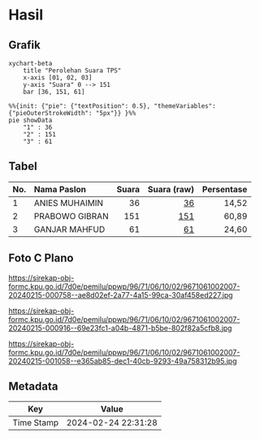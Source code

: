 # Hasil

## Grafik

```mermaid
xychart-beta
    title "Perolehan Suara TPS"
    x-axis [01, 02, 03]
    y-axis "Suara" 0 --> 151
    bar [36, 151, 61]
```

```mermaid
%%{init: {"pie": {"textPosition": 0.5}, "themeVariables": {"pieOuterStrokeWidth": "5px"}} }%%
pie showData
    "1" : 36
    "2" : 151
    "3" : 61
```

## Tabel

| No. | Nama Paslon    | Suara | Suara (raw) | Persentase |
|:--- |:-------------- | -----:| -----------:| ----------:|
| 1   | ANIES MUHAIMIN | 36    | [36][p-1]   | 14,52      |
| 2   | PRABOWO GIBRAN | 151   | [151][p-2]  | 60,89      |
| 3   | GANJAR MAHFUD  | 61    | [61][p-3]   | 24,60      |


[p-1]: https://github.com/gigit-pemilu/pemilu-2024-96-papua-barat-daya/blob/main/pilpres/hitung-suara/sub/96-papua-barat-daya/sub/71-kota-sorong/sub/06-sorong-manoi/sub/1002-malawei/sub/007-tps/sub/paslon-1.txt
[p-2]: https://github.com/gigit-pemilu/pemilu-2024-96-papua-barat-daya/blob/main/pilpres/hitung-suara/sub/96-papua-barat-daya/sub/71-kota-sorong/sub/06-sorong-manoi/sub/1002-malawei/sub/007-tps/sub/paslon-2.txt
[p-3]: https://github.com/gigit-pemilu/pemilu-2024-96-papua-barat-daya/blob/main/pilpres/hitung-suara/sub/96-papua-barat-daya/sub/71-kota-sorong/sub/06-sorong-manoi/sub/1002-malawei/sub/007-tps/sub/paslon-3.txt

## Foto C Plano

https://sirekap-obj-formc.kpu.go.id/7d0e/pemilu/ppwp/96/71/06/10/02/9671061002007-20240215-000758--ae8d02ef-2a77-4a15-99ca-30af458ed227.jpg

https://sirekap-obj-formc.kpu.go.id/7d0e/pemilu/ppwp/96/71/06/10/02/9671061002007-20240215-000916--69e23fc1-a04b-4871-b5be-802f82a5cfb8.jpg

https://sirekap-obj-formc.kpu.go.id/7d0e/pemilu/ppwp/96/71/06/10/02/9671061002007-20240215-001058--e365ab85-dec1-40cb-9293-49a758312b95.jpg


## Metadata

| Key        | Value               |
| ---------- | ------------------- |
| Time Stamp | 2024-02-24 22:31:28 |



